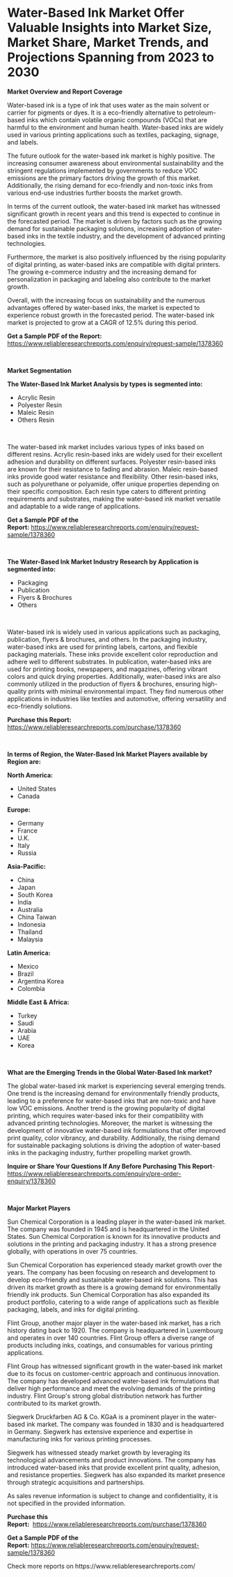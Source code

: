 <p><h1>Water-Based Ink Market Offer Valuable Insights into Market Size, Market Share, Market Trends, and Projections Spanning from 2023 to 2030</h1></p><p><strong>Market Overview and Report Coverage</strong></p>
<p><p>Water-based ink is a type of ink that uses water as the main solvent or carrier for pigments or dyes. It is a eco-friendly alternative to petroleum-based inks which contain volatile organic compounds (VOCs) that are harmful to the environment and human health. Water-based inks are widely used in various printing applications such as textiles, packaging, signage, and labels.</p><p>The future outlook for the water-based ink market is highly positive. The increasing consumer awareness about environmental sustainability and the stringent regulations implemented by governments to reduce VOC emissions are the primary factors driving the growth of this market. Additionally, the rising demand for eco-friendly and non-toxic inks from various end-use industries further boosts the market growth.</p><p>In terms of the current outlook, the water-based ink market has witnessed significant growth in recent years and this trend is expected to continue in the forecasted period. The market is driven by factors such as the growing demand for sustainable packaging solutions, increasing adoption of water-based inks in the textile industry, and the development of advanced printing technologies.</p><p>Furthermore, the market is also positively influenced by the rising popularity of digital printing, as water-based inks are compatible with digital printers. The growing e-commerce industry and the increasing demand for personalization in packaging and labeling also contribute to the market growth.</p><p>Overall, with the increasing focus on sustainability and the numerous advantages offered by water-based inks, the market is expected to experience robust growth in the forecasted period. The water-based ink market is projected to grow at a CAGR of 12.5% during this period.</p></p>
<p><strong>Get a Sample PDF of the Report:</strong> <a href="https://www.reliableresearchreports.com/enquiry/request-sample/1378360">https://www.reliableresearchreports.com/enquiry/request-sample/1378360</a></p>
<p>&nbsp;</p>
<p><strong>Market Segmentation</strong></p>
<p><strong>The Water-Based Ink Market Analysis by types is segmented into:</strong></p>
<p><ul><li>Acrylic Resin</li><li>Polyester Resin</li><li>Maleic Resin</li><li>Others Resin</li></ul></p>
<p>&nbsp;</p>
<p><p>The water-based ink market includes various types of inks based on different resins. Acrylic resin-based inks are widely used for their excellent adhesion and durability on different surfaces. Polyester resin-based inks are known for their resistance to fading and abrasion. Maleic resin-based inks provide good water resistance and flexibility. Other resin-based inks, such as polyurethane or polyamide, offer unique properties depending on their specific composition. Each resin type caters to different printing requirements and substrates, making the water-based ink market versatile and adaptable to a wide range of applications.</p></p>
<p><strong>Get a Sample PDF of the Report:</strong>&nbsp;<a href="https://www.reliableresearchreports.com/enquiry/request-sample/1378360">https://www.reliableresearchreports.com/enquiry/request-sample/1378360</a></p>
<p>&nbsp;</p>
<p><strong>The Water-Based Ink Market Industry Research by Application is segmented into:</strong></p>
<p><ul><li>Packaging</li><li>Publication</li><li>Flyers & Brochures</li><li>Others</li></ul></p>
<p>&nbsp;</p>
<p><p>Water-based ink is widely used in various applications such as packaging, publication, flyers & brochures, and others. In the packaging industry, water-based inks are used for printing labels, cartons, and flexible packaging materials. These inks provide excellent color reproduction and adhere well to different substrates. In publication, water-based inks are used for printing books, newspapers, and magazines, offering vibrant colors and quick drying properties. Additionally, water-based inks are also commonly utilized in the production of flyers & brochures, ensuring high-quality prints with minimal environmental impact. They find numerous other applications in industries like textiles and automotive, offering versatility and eco-friendly solutions.</p></p>
<p><strong>Purchase this Report:</strong>&nbsp; <a href="https://www.reliableresearchreports.com/purchase/1378360">https://www.reliableresearchreports.com/purchase/1378360</a></p>
<p>&nbsp;</p>
<p><strong>In terms of Region, the Water-Based Ink Market Players available by Region are:</strong></p>
<p>
    <p> <strong> North America: </strong>
        <ul>
            <li>United States</li>
            <li>Canada</li>
        </ul>
        </p> 
    <p> <strong> Europe: </strong>
        <ul>
            <li>Germany</li>
            <li>France</li>
            <li>U.K.</li>
            <li>Italy</li>
            <li>Russia</li>
        </ul>
        </p> 
    <p> <strong> Asia-Pacific: </strong>
        <ul>
            <li>China</li>
            <li>Japan</li>
            <li>South Korea</li>
            <li>India</li>
            <li>Australia</li>
            <li>China Taiwan</li>
            <li>Indonesia</li>
            <li>Thailand</li>
            <li>Malaysia</li>
        </ul>
        </p> 
    <p> <strong> Latin America: </strong>
        <ul>
            <li>Mexico</li>
            <li>Brazil</li>
            <li>Argentina Korea</li>
            <li>Colombia</li>
        </ul>
        </p> 
    <p> <strong> Middle East & Africa: </strong>
        <ul>
            <li>Turkey</li>
            <li>Saudi</li>
            <li>Arabia</li>
            <li>UAE</li>
            <li>Korea</li>
        </ul>
    </p>
    </p>
<p>&nbsp;</p>
<p><strong>What are the Emerging Trends in the Global Water-Based Ink market?</strong></p>
<p><p>The global water-based ink market is experiencing several emerging trends. One trend is the increasing demand for environmentally friendly products, leading to a preference for water-based inks that are non-toxic and have low VOC emissions. Another trend is the growing popularity of digital printing, which requires water-based inks for their compatibility with advanced printing technologies. Moreover, the market is witnessing the development of innovative water-based ink formulations that offer improved print quality, color vibrancy, and durability. Additionally, the rising demand for sustainable packaging solutions is driving the adoption of water-based inks in the packaging industry, further propelling market growth.</p></p>
<p><strong>Inquire or Share Your Questions If Any Before Purchasing This Report</strong>- <a href="https://www.reliableresearchreports.com/enquiry/pre-order-enquiry/1378360">https://www.reliableresearchreports.com/enquiry/pre-order-enquiry/1378360</a></p>
<p>&nbsp;</p>
<p><strong>Major Market Players</strong></p>
<p><p>Sun Chemical Corporation is a leading player in the water-based ink market. The company was founded in 1945 and is headquartered in the United States. Sun Chemical Corporation is known for its innovative products and solutions in the printing and packaging industry. It has a strong presence globally, with operations in over 75 countries.</p><p>Sun Chemical Corporation has experienced steady market growth over the years. The company has been focusing on research and development to develop eco-friendly and sustainable water-based ink solutions. This has driven its market growth as there is a growing demand for environmentally friendly ink products. Sun Chemical Corporation has also expanded its product portfolio, catering to a wide range of applications such as flexible packaging, labels, and inks for digital printing.</p><p>Flint Group, another major player in the water-based ink market, has a rich history dating back to 1920. The company is headquartered in Luxembourg and operates in over 140 countries. Flint Group offers a diverse range of products including inks, coatings, and consumables for various printing applications.</p><p>Flint Group has witnessed significant growth in the water-based ink market due to its focus on customer-centric approach and continuous innovation. The company has developed advanced water-based ink formulations that deliver high performance and meet the evolving demands of the printing industry. Flint Group's strong global distribution network has further contributed to its market growth.</p><p>Siegwerk Druckfarben AG & Co. KGaA is a prominent player in the water-based ink market. The company was founded in 1830 and is headquartered in Germany. Siegwerk has extensive experience and expertise in manufacturing inks for various printing processes.</p><p>Siegwerk has witnessed steady market growth by leveraging its technological advancements and product innovations. The company has introduced water-based inks that provide excellent print quality, adhesion, and resistance properties. Siegwerk has also expanded its market presence through strategic acquisitions and partnerships.</p><p>As sales revenue information is subject to change and confidentiality, it is not specified in the provided information.</p></p>
<p><strong>Purchase this Report:</strong>&nbsp;&nbsp;<a href="https://www.reliableresearchreports.com/purchase/1378360">https://www.reliableresearchreports.com/purchase/1378360</a></p>
<p></p>
<p><strong>Get a Sample PDF of the Report:</strong>&nbsp;<a href="https://www.reliableresearchreports.com/enquiry/request-sample/1378360">https://www.reliableresearchreports.com/enquiry/request-sample/1378360</a></p>
<p>Check more reports on https://www.reliableresearchreports.com/</p>